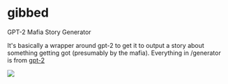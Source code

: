 # gibbed
GPT-2 Mafia Story Generator

It's basically a wrapper around gpt-2 to get it to output a story about something getting got (presumably by the mafia).
Everything in /generator is from [gpt-2](https://github.com/nshepperd/gpt-2/)

![](https://i.imgur.com/ReGEzvD.png)
